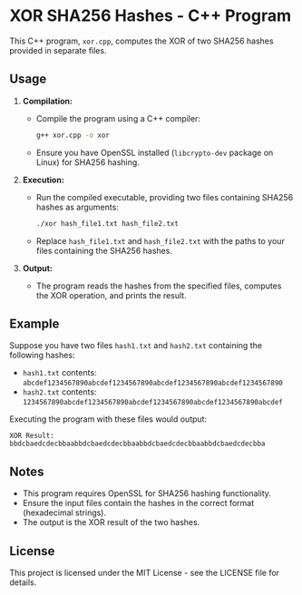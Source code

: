 # XOR SHA256 Hashes - C++ Program

This C++ program, `xor.cpp`, computes the XOR of two SHA256 hashes provided in separate files.

## Usage

1. **Compilation:**
   - Compile the program using a C++ compiler:
     ```bash
     g++ xor.cpp -o xor
     ```
   - Ensure you have OpenSSL installed (`libcrypto-dev` package on Linux) for SHA256 hashing.

2. **Execution:**
   - Run the compiled executable, providing two files containing SHA256 hashes as arguments:
     ```bash
     ./xor hash_file1.txt hash_file2.txt
     ```
   - Replace `hash_file1.txt` and `hash_file2.txt` with the paths to your files containing the SHA256 hashes.

3. **Output:**
   - The program reads the hashes from the specified files, computes the XOR operation, and prints the result.

## Example

Suppose you have two files `hash1.txt` and `hash2.txt` containing the following hashes:
- `hash1.txt` contents: `abcdef1234567890abcdef1234567890abcdef1234567890abcdef1234567890`
- `hash2.txt` contents: `1234567890abcdef1234567890abcdef1234567890abcdef1234567890abcdef`

Executing the program with these files would output:
```
XOR Result: bbdcbaedcdecbbaabbdcbaedcdecbbaabbdcbaedcdecbbaabbdcbaedcdecbba
```

## Notes

- This program requires OpenSSL for SHA256 hashing functionality.
- Ensure the input files contain the hashes in the correct format (hexadecimal strings).
- The output is the XOR result of the two hashes.

## License

This project is licensed under the MIT License - see the LICENSE file for details.